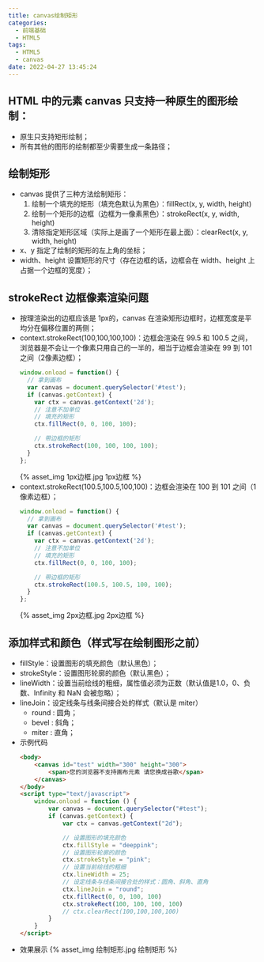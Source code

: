 ```yaml
---
title: canvas绘制矩形
categories:
  - 前端基础
  - HTML5
tags:
  - HTML5
  - canvas
date: 2022-04-27 13:45:24
---
```


## HTML 中的元素 canvas 只支持一种原生的图形绘制：
- 原生只支持矩形绘制；
- 所有其他的图形的绘制都至少需要生成一条路径；

## 绘制矩形
- canvas 提供了三种方法绘制矩形：
    1. 绘制一个填充的矩形（填充色默认为黑色）：fillRect(x, y, width, height)
    2. 绘制一个矩形的边框（边框为一像素黑色）：strokeRect(x, y, width, height)
    3. 清除指定矩形区域（实际上是画了一个矩形在最上面）：clearRect(x, y, width, height)
- x、y 指定了绘制的矩形的左上角的坐标；
- width、height 设置矩形的尺寸（存在边框的话，边框会在 width、height 上占据一个边框的宽度）；

## strokeRect 边框像素渲染问题
- 按理渲染出的边框应该是 1px的，canvas 在渲染矩形边框时，边框宽度是平均分在偏移位置的两侧；
- context.strokeRect(100,100,100,100)：边框会渲染在 99.5 和 100.5 之间，浏览器是不会让一个像素只用自己的一半的，相当于边框会渲染在 99 到 101 之间（2像素边框）；
  ```JavaScript
  window.onload = function() {
    // 拿到画布
    var canvas = document.querySelector('#test');
    if (canvas.getContext) {
      var ctx = canvas.getContext('2d');
      // 注意不加单位
      // 填充的矩形
      ctx.fillRect(0, 0, 100, 100);

      // 带边框的矩形
      ctx.strokeRect(100, 100, 100, 100);
    }
  };
  ```
  {% asset_img 1px边框.jpg 1px边框 %}
- context.strokeRect(100.5,100.5,100,100)：边框会渲染在 100 到 101 之间（1像素边框）；
  ```JavaScript
  window.onload = function() {
    // 拿到画布
    var canvas = document.querySelector('#test');
    if (canvas.getContext) {
      var ctx = canvas.getContext('2d');
      // 注意不加单位
      // 填充的矩形
      ctx.fillRect(0, 0, 100, 100);

      // 带边框的矩形
      ctx.strokeRect(100.5, 100.5, 100, 100);
    }
  };
  ```
  {% asset_img 2px边框.jpg 2px边框 %}

## 添加样式和颜色（样式写在绘制图形之前）
- fillStyle：设置图形的填充颜色（默认黑色）；
- strokeStyle：设置图形轮廓的颜色（默认黑色）；
- lineWidth：设置当前绘线的粗细，属性值必须为正数（默认值是1.0，0、负数、Infinity 和 NaN 会被忽略）；
- lineJoin：设定线条与线条间接合处的样式（默认是 miter）
  - round : 圆角；
  - bevel : 斜角；
  - miter : 直角；
- 示例代码
  ```HTML
  <body>
      <canvas id="test" width="300" height="300">
          <span>您的浏览器不支持画布元素 请您换成谷歌</span>
      </canvas>
  </body>
  <script type="text/javascript">
      window.onload = function () {
          var canvas = document.querySelector("#test");
          if (canvas.getContext) {
              var ctx = canvas.getContext("2d");
  
              // 设置图形的填充颜色
              ctx.fillStyle = "deeppink";
              // 设置图形轮廓的颜色
              ctx.strokeStyle = "pink";
              // 设置当前绘线的粗细
              ctx.lineWidth = 25;
              // 设定线条与线条间接合处的样式：圆角、斜角、直角
              ctx.lineJoin = "round";
              ctx.fillRect(0, 0, 100, 100)
              ctx.strokeRect(100, 100, 100, 100)
              // ctx.clearRect(100,100,100,100)
          }
      }
  </script>
  ```
- 效果展示
  {% asset_img 绘制矩形.jpg 绘制矩形 %}